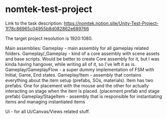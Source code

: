 # nomtek-test-project

Link to the task description: https://nomtek.notion.site/Unity-Test-Project-1f78c86965c04955b8d082862e689766

The target project resolution is 1920:1080.

Main assemblies:
Gameplay - main assembly for all gameplay related folders.
Gameplay/_Gameplay - kind of a core assembly with scene assets and base scripts. Would be better to create Core assembly for it, but I was kinda having hangover, while writing all of it, so I've left it as is.
Gameplay/GameplayFlow - a super dummy implementation of FSM with Initial, Game, End states.
Gameplay/Item - assembly that contains everything about the item setup (prefabs, SOs, materials). Item has two prefabs. One for placement with the mouse and the other for actually interacting on stage when the item is placed. (placement prefab and stage prefab)
Gameplay/StageItem - assembly that is responsible for instantiating items and managing instantiated items

Ui - for all Ui/Canvas/Views related stuff.
